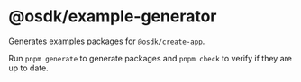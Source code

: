 # @osdk/example-generator

Generates examples packages for `@osdk/create-app`.

Run `pnpm generate` to generate packages and `pnpm check` to verify if they are up to date.

